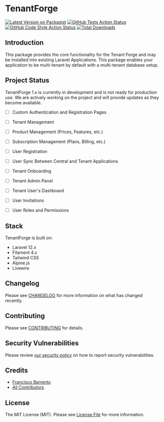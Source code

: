 # TenantForge

[![Latest Version on Packagist](https://img.shields.io/packagist/v/tenant-forge/core.svg?style=flat-square)](https://packagist.org/packages/tenant-forge/core)
[![GitHub Tests Action Status](https://img.shields.io/github/actions/workflow/status/tenant-forge/core/run-tests.yml?branch=main&label=tests&style=flat-square)](https://github.com/tenant-forge/core/actions?query=workflow%3Arun-tests+branch%3Amain)
[![GitHub Code Style Action Status](https://img.shields.io/github/actions/workflow/status/tenant-forge/core/fix-php-code-style-issues.yml?branch=main&label=code%20style&style=flat-square)](https://github.com/tenant-forge/core/actions?query=workflow%3A"Fix+PHP+code+styling"+branch%3Amain)
[![Total Downloads](https://img.shields.io/packagist/dt/tenant-forge/core.svg?style=flat-square)](https://packagist.org/packages/tenant-forge/core)


## Introduction
This package provides the core functionality for the Tenant Forge and may be installed into existing Laravel Applications.
This package enables your application to be multi-tenant by default with a multi-tenant database setup.

## Project Status
TenantForge 1.x is currently in development and is not ready for production use. We are actively working on the project and will provide updates as they become available.

- [ ] Custom Authentication and Registration Pages
- [ ] Tenant Management
- [ ] Product Management (Prices, Features, etc.)
- [ ] Subscription Management (Plans, Billing, etc.)
- [ ] User Registration
- [ ] User Sync Between Central and Tenant Applications
- [ ] Tenant Onboarding
- [ ] Tenant Admin Panel
- [ ] Tenant User's Dashboard
- [ ] User Invitations
- [ ] User Roles and Permissions
 

## Stack
TenantForge is built on:

- Laravel 12.x
- Filament 4.x
- Tailwind CSS
- Alpine.js
- Livewire

## Changelog

Please see [CHANGELOG](CHANGELOG.md) for more information on what has changed recently.

## Contributing

Please see [CONTRIBUTING](.github/CONTRIBUTING.md) for details.

## Security Vulnerabilities

Please review [our security policy](../../security/policy) on how to report security vulnerabilities.

## Credits

- [Francisco Barrento](https://github.com/fbarrento)
- [All Contributors](../../contributors)

## License

The MIT License (MIT). Please see [License File](LICENSE.md) for more information.
